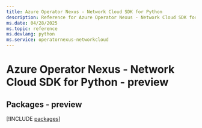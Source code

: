 ```yaml
---
title: Azure Operator Nexus - Network Cloud SDK for Python
description: Reference for Azure Operator Nexus - Network Cloud SDK for Python
ms.date: 04/28/2025
ms.topic: reference
ms.devlang: python
ms.service: operatornexus-networkcloud
---
```

# Azure Operator Nexus - Network Cloud SDK for Python - preview
## Packages - preview
[!INCLUDE [packages](operator-nexus---network-cloud-index.md)]